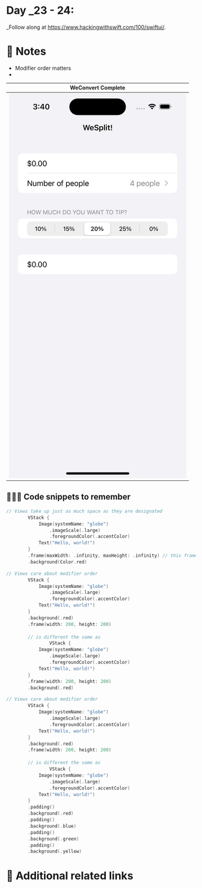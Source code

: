 # Day _23 - 24: 


_Follow along at https://www.hackingwithswift.com/100/swiftui/.

# 📒 Notes
- Modifier order matters
- 

WeConvert Complete            |
:-------------------------:|
![](../Assets/WeSplit_App_Pre_Challenge.png)  |


## 👨🏾‍💻 Code snippets to remember

```swift
// Views take up just as much space as they are designated
        VStack {
            Image(systemName: "globe")
                .imageScale(.large)
                .foregroundColor(.accentColor)
            Text("Hello, world!")
        }
        .frame(maxWidth: .infinity, maxHeight: .infinity) // this frame makes this view take up all the space on the screen
        .background(Color.red)
```

```swift
// Views care about modifier order
        VStack {
            Image(systemName: "globe")
                .imageScale(.large)
                .foregroundColor(.accentColor)
            Text("Hello, world!")
        }
        .background(.red)
        .frame(width: 200, height: 200)

        // is different the same as 
                VStack {
            Image(systemName: "globe")
                .imageScale(.large)
                .foregroundColor(.accentColor)
            Text("Hello, world!")
        }
        .frame(width: 200, height: 200)
        .background(.red)
```

```swift
// Views care about modifier order
        VStack {
            Image(systemName: "globe")
                .imageScale(.large)
                .foregroundColor(.accentColor)
            Text("Hello, world!")
        }
        .background(.red)
        .frame(width: 200, height: 200)

        // is different the same as 
                VStack {
            Image(systemName: "globe")
                .imageScale(.large)
                .foregroundColor(.accentColor)
            Text("Hello, world!")
        }
        .padding()
        .background(.red)
        .padding()
        .background(.blue)
        .padding()
        .background(.green)
        .padding()
        .background(.yellow)
```

# 🔗 Additional related links

